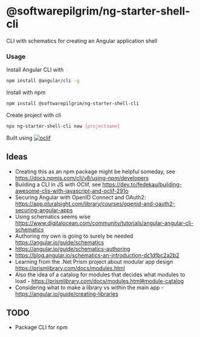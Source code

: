 @softwarepilgrim/ng-starter-shell-cli
=====================================

CLI with schematics for creating an Angular application shell

### Usage
Install Angular CLI with  

```bash
npm install @angular/cli -g
```

Install with npm

```bash
npm install @softwarepilgrim/ng-starter-shell-cli
```

Create project with cli

```bash
npx ng-starter-shell-cli new [projectname]
```

Built using
[![oclif](https://img.shields.io/badge/cli-oclif-brightgreen.svg)](https://oclif.io)

## Ideas
- Creating this as an npm package might be helpful someday, see https://docs.npmjs.com/cli/v8/using-npm/developers
- Building a CLI in JS with OClif, see https://dev.to/fedekau/building-awesome-clis-with-javascript-and-oclif-291o
- Securing Angular with OpenID Connect and OAuth2: https://app.pluralsight.com/library/courses/openid-and-oauth2-securing-angular-apps
- Using schematics seems wise https://www.digitalocean.com/community/tutorials/angular-angular-cli-schematics
- Authoring my own is going to surely be needed https://angular.io/guide/schematics 
- https://angular.io/guide/schematics-authoring
- https://blog.angular.io/schematics-an-introduction-dc1dfbc2a2b2
- Learning from the .Net Prism project about modular app design https://prismlibrary.com/docs/modules.html
- Also the idea of a catalog for modules that decides what modules to load - https://prismlibrary.com/docs/modules.html#module-catalog
- Considering what to make a library vs within the main app - https://angular.io/guide/creating-libraries

## TODO
- Package CLI for npm
